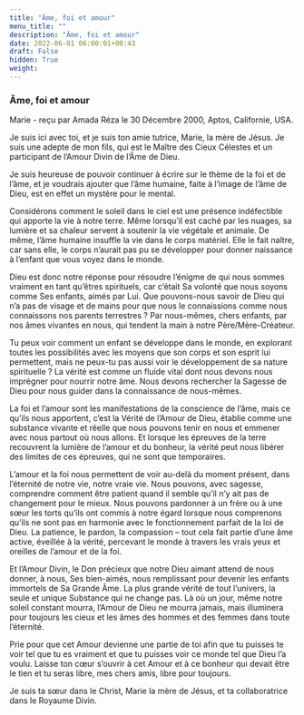 ```yaml
---
title: "Âme, foi et amour"
menu_title: ""
description: "Âme, foi et amour"
date: 2022-06-01 06:00:01+00:43
draft: False
hidden: True
weight:
---
```

### Âme, foi et amour

Marie - reçu par Amada Réza le 30 Décembre 2000, Aptos, Californie, USA.

Je suis ici avec toi, et je suis ton amie tutrice, Marie, la mère de Jésus. Je suis une adepte de mon fils, qui est le Maître des Cieux Célestes et un participant de l’Amour Divin de l’Âme de Dieu.

Je suis heureuse de pouvoir continuer à écrire sur le thème de la foi et de l’âme, et je voudrais ajouter que l’âme humaine, faite à l’image de l’âme de Dieu, est en effet un mystère pour le mental.

Considérons comment le soleil dans le ciel est une présence indéfectible qui apporte la vie à notre terre. Même lorsqu’il est caché par les nuages, sa lumière et sa chaleur servent à soutenir la vie végétale et animale. De même, l’âme humaine insuffle la vie dans le corps matériel. Elle le fait naître, car sans elle, le corps n’aurait pas pu se développer pour donner naissance à l’enfant que vous voyez dans le monde.

Dieu est donc notre réponse pour résoudre l’énigme de qui nous sommes vraiment en tant qu’êtres spirituels, car c’était Sa volonté que nous soyons comme Ses enfants, aimés par Lui. Que pouvons-nous savoir de Dieu qui n’a pas de visage et de mains pour que nous le connaissions comme nous connaissons nos parents terrestres ? Par nous-mêmes, chers enfants, par nos âmes vivantes en nous, qui tendent la main à notre Père/Mère-Créateur.

Tu peux voir comment un enfant se développe dans le monde, en explorant toutes les possibilités avec les moyens que son corps et son esprit lui permettent, mais ne peux-tu pas aussi voir le développement de sa nature spirituelle ? La vérité est comme un fluide vital dont nous devons nous imprégner pour nourrir notre âme. Nous devons rechercher la Sagesse de Dieu pour nous guider dans la connaissance de nous-mêmes.

La foi et l’amour sont les manifestations de la conscience de l’âme, mais ce qu’ils nous apportent, c’est la Vérité de l’Amour de Dieu, établie comme une substance vivante et réelle que nous pouvons tenir en nous et emmener avec nous partout où nous allons. Et lorsque les épreuves de la terre recouvrent la lumière de l’amour et du bonheur, la vérité peut nous libérer des limites de ces épreuves, qui ne sont que temporaires.

L’amour et la foi nous permettent de voir au-delà du moment présent, dans l’éternité de notre vie, notre vraie vie. Nous pouvons, avec sagesse, comprendre comment être patient quand il semble qu’il n’y ait pas de changement pour le mieux. Nous pouvons pardonner à un frère ou à une sœur les torts qu’ils ont commis à notre égard lorsque nous comprenons qu’ils ne sont pas en harmonie avec le fonctionnement parfait de la loi de Dieu. La patience, le pardon, la compassion – tout cela fait partie d’une âme active, éveillée à la vérité, percevant le monde à travers les vrais yeux et oreilles de l’amour et de la foi.

Et l’Amour Divin, le Don précieux que notre Dieu aimant attend de nous donner, à nous, Ses bien-aimés, nous remplissant pour devenir les enfants immortels de Sa Grande Âme. La plus grande vérité de tout l’univers, la seule et unique Substance qui ne change pas. Là où un jour, même notre soleil constant mourra, l’Amour de Dieu ne mourra jamais, mais illuminera pour toujours les cieux et les âmes des hommes et des femmes dans toute l’éternité.

Prie pour que cet Amour devienne une partie de toi afin que tu puisses te voir tel que tu es vraiment et que tu puisses voir ce monde tel que Dieu l’a voulu. Laisse ton cœur s’ouvrir à cet Amour et à ce bonheur qui devait être le tien et tu seras libre, mes chers amis, libre pour toujours.

Je suis ta sœur dans le Christ, Marie la mère de Jésus, et ta collaboratrice dans le Royaume Divin.
